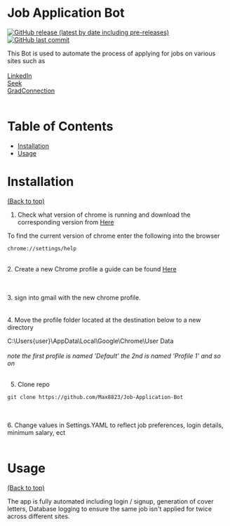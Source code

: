 


# Job Application Bot

[![GitHub release (latest by date including pre-releases)](https://img.shields.io/github/v/release/navendu-pottekkat/awesome-readme?include_prereleases)](https://img.shields.io/github/v/release/navendu-pottekkat/awesome-readme?include_prereleases)
[![GitHub last commit](https://img.shields.io/github/last-commit/navendu-pottekkat/awesome-readme)](https://img.shields.io/github/last-commit/navendu-pottekkat/awesome-readme)

This Bot is used to automate the process of applying for jobs on various sites such as
<br><br>
<a href="https://LinkedIn.com/" target="_blank">LinkedIn</a>
<br>
<a href="https://seek.com.au/" target="_blank">Seek</a>
<br>
<a href="https://au.gradconnection.com/" target="_blank">GradConnection</a>
<br> <br>




# Table of Contents
- [Installation](#installation)
- [Usage](#usage)


# Installation
[(Back to top)](#table-of-contents)

1. Check what version of chrome is running and download the corresponding version from 
<a href="https://googlechromelabs.github.io/chrome-for-testing/" target="_blank">Here</a>

To find the current version of chrome enter the following into the browser
```shell
chrome://settings/help
```
<br>
2. Create a new Chrome profile a guide can be found <a href="https://support.google.com/chrome/answer/2364824?hl=en&co=GENIE.Platform%3DDesktop" target="_blank">Here</a>

<br><br>
3. sign into gmail with the new chrome profile.
<br><br><br>
4. Move the profile folder located at the destination below to a new directory

C:\Users\{user}\AppData\Local\Google\Chrome\User Data
<br><br>
*note the first profile is named 'Default' the 2nd is named 'Profile 1' and so on*
<br><br>

5. Clone repo
```shell
git clone https://github.com/Max8823/Job-Application-Bot
```
<br><br>
6. Change values in Settings.YAML to reflect job preferences, login details, minimum salary, ect <br><br>


# Usage
[(Back to top)](#table-of-contents)

The app is fully automated including login / signup, generation of cover letters, Database logging to ensure the same job isn't applied for twice across different sites.

